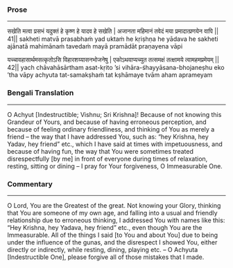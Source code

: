 ### Prose 
 --- 
सखेति मत्वा प्रसभं यदुक्तं
हे कृष्ण हे यादव हे सखेति |
अजानता महिमानं तवेदं
मया प्रमादात्प्रणयेन वापि || 41||
sakheti matvā prasabhaṁ yad uktaṁ
he kṛiṣhṇa he yādava he sakheti
ajānatā mahimānaṁ tavedaṁ
mayā pramādāt praṇayena vāpi

यच्चावहासार्थमसत्कृतोऽसि
विहारशय्यासनभोजनेषु |
एकोऽथवाप्यच्युत तत्समक्षं
तत्क्षामये त्वामहमप्रमेयम् || 42||
yach chāvahāsārtham asat-kṛito ’si
vihāra-śhayyāsana-bhojaneṣhu
eko ’tha vāpy achyuta tat-samakṣhaṁ
tat kṣhāmaye tvām aham aprameyam

### Bengali Translation 
 --- 
O Achyut [Indestructible; Vishnu; Sri Krishna]! Because of not knowing this Grandeur of Yours, and because of having erroneous perception, and because of feeling ordinary friendliness, and thinking of You as merely a friend – the way that I have addressed You, such as: “hey Krishna, hey Yadav, hey friend” etc., which I have said at times with impetuousness, and because of having fun, the way that You were sometimes treated disrespectfully [by me] in front of everyone during times of relaxation, resting, sitting or dining – I pray for Your forgiveness, O Immeasurable One. 

### Commentary 
 --- 
O Lord, You are the Greatest of the great. Not knowing your Glory, thinking that You are someone of my own age, and falling into a usual and friendly relationship due to erroneous thinking, I addressed You with names like this: “Hey Krishna, hey Yadava, hey friend” etc., even though You are the Immeasurable. All of the things I said [to You and about You] due to being under the influence of the gunas, and the disrespect I showed You, either directly or indirectly, while resting, dining, playing etc. – O Achyuta [Indestructible One], please forgive all of those mistakes that I made. 